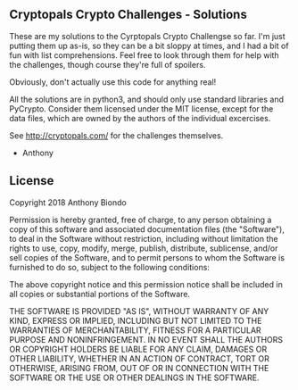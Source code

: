 ## Cryptopals Crypto Challenges - Solutions

These are my solutions to the Cyrptopals Crypto Challengse so far. I'm just putting them up as-is, so they can be a bit sloppy at times, and I had a bit of fun with list comprehensions. Feel free to look through them for help with the challenges, though course they're full of spoilers. 

Obviously, don't actually use this code for anything real!

All the solutions are in python3, and should only use standard libraries and PyCrypto. Consider them licensed under the MIT license, except for the data files, which are owned by the authors of the individual excercises.

See http://cryptopals.com/ for the challenges themselves.

- Anthony

## License

Copyright 2018 Anthony Biondo

Permission is hereby granted, free of charge, to any person obtaining a copy of this software and associated documentation files (the "Software"), to deal in the Software without restriction, including without limitation the rights to use, copy, modify, merge, publish, distribute, sublicense, and/or sell copies of the Software, and to permit persons to whom the Software is furnished to do so, subject to the following conditions:

The above copyright notice and this permission notice shall be included in all copies or substantial portions of the Software.

THE SOFTWARE IS PROVIDED "AS IS", WITHOUT WARRANTY OF ANY KIND, EXPRESS OR IMPLIED, INCLUDING BUT NOT LIMITED TO THE WARRANTIES OF MERCHANTABILITY, FITNESS FOR A PARTICULAR PURPOSE AND NONINFRINGEMENT. IN NO EVENT SHALL THE AUTHORS OR COPYRIGHT HOLDERS BE LIABLE FOR ANY CLAIM, DAMAGES OR OTHER LIABILITY, WHETHER IN AN ACTION OF CONTRACT, TORT OR OTHERWISE, ARISING FROM, OUT OF OR IN CONNECTION WITH THE SOFTWARE OR THE USE OR OTHER DEALINGS IN THE SOFTWARE.
